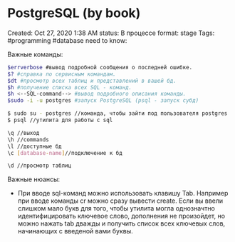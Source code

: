 # PostgreSQL (by book)

Created: Oct 27, 2020 1:38 AM
status: В процессе
format: stage
Tags: #programming #database
need to know: 


Важные команды:
```bash
$errverbose #вывод подробной сообщения о последней ошибке.
$? #справка по сервисным командам.
$dt #просмотр всех таблиц и представлений в вашей бд.
$h #получение списка всех SQL - команд.
$h <--SQL-command--> #вывод подробного описания команды.
$sudo -i -u postgres #запуск PostgreSQL (psql - запуск субд)

$ sudo su - postgres //команда, чтобы зайти под пользователя postgres
$ psql //утилита для работы с sql

\q //выход
\h //commands
\l //доступные бд
\c [database-name]//подключение к бд

\d //просмотр таблиц
```

Важные нюансы:

- При вводе sql-команд можно использовать клавишу Tab. Например при вводе команды сr можно сразу вывести create. Если вы ввели слишком мало букв для того, чтобы утилита могла однозначтно идентифицировать ключевое слово, дополнения не произойдет, но можно нажать tab дважды и получить список всех ключевых слов, начинающих с введеной вами буквы.

